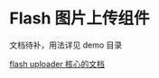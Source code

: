 # Flash 图片上传组件

文档待补，用法详见 demo 目录

[flash uploader 核心的文档](https://github.com/qhwa/picman-uploader/blob/master/doc/flash-uploader-external-interface.md)
